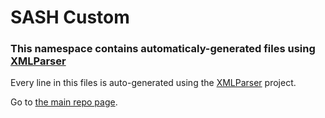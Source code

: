 ﻿# SASH Custom

### This namespace contains automaticaly-generated files using [XMLParser](https://github.com/Petaaar/xmlparser)

Every line in this files is auto-generated using the [XMLParser](https://github.com/Petaaar/xmlparser) project.  

Go to [the main repo page](https://github.com/Petaaar/SASH/).